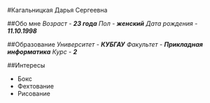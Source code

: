 #Кагальницкая Дарья Сергеевна

##Обо мне
_Возраст - **23 года**_
_Пол - **женский**_
_Дата рождения - **11.10.1998**_

##Образование
_Университет - **КУБГАУ**_
_Факультет - **Прикладная информатика**_
_Курс - **2**_

##Интересы
* Бокс
* Фехтование
* Рисование